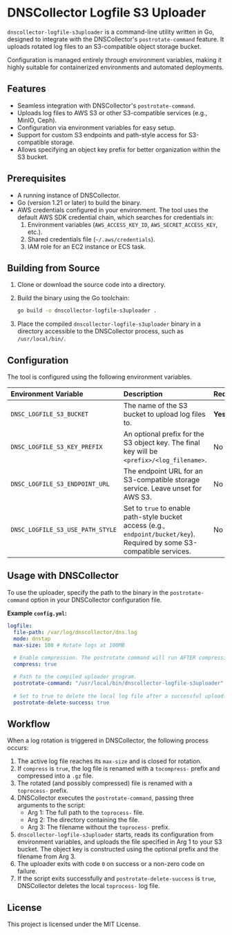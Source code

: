 # DNSCollector Logfile S3 Uploader

`dnscollector-logfile-s3uploader` is a command-line utility written in Go, designed to integrate with the DNSCollector's `postrotate-command` feature. It uploads rotated log files to an S3-compatible object storage bucket.

Configuration is managed entirely through environment variables, making it highly suitable for containerized environments and automated deployments.

## Features

* Seamless integration with DNSCollector's `postrotate-command`.
* Uploads log files to AWS S3 or other S3-compatible services (e.g., MinIO, Ceph).
* Configuration via environment variables for easy setup.
* Support for custom S3 endpoints and path-style access for S3-compatible storage.
* Allows specifying an object key prefix for better organization within the S3 bucket.

## Prerequisites

* A running instance of DNSCollector.
* Go (version 1.21 or later) to build the binary.
* AWS credentials configured in your environment. The tool uses the default AWS SDK credential chain, which searches for credentials in:
    1.  Environment variables (`AWS_ACCESS_KEY_ID`, `AWS_SECRET_ACCESS_KEY`, etc.).
    2.  Shared credentials file (`~/.aws/credentials`).
    3.  IAM role for an EC2 instance or ECS task.

## Building from Source

1.  Clone or download the source code into a directory.

2.  Build the binary using the Go toolchain:
    ```sh
    go build -o dnscollector-logfile-s3uploader .
    ```

3.  Place the compiled `dnscollector-logfile-s3uploader` binary in a directory accessible to the DNSCollector process, such as `/usr/local/bin/`.

## Configuration

The tool is configured using the following environment variables.

| Environment Variable             | Description                                                                                                              | Required |
| :------------------------------- | :----------------------------------------------------------------------------------------------------------------------- | :------- |
| `DNSC_LOGFILE_S3_BUCKET`         | The name of the S3 bucket to upload log files to.                                                                        | **Yes**  |
| `DNSC_LOGFILE_S3_KEY_PREFIX`     | An optional prefix for the S3 object key. The final key will be `<prefix>/<log_filename>`.                               | No       |
| `DNSC_LOGFILE_S3_ENDPOINT_URL`   | The endpoint URL for an S3-compatible storage service. Leave unset for AWS S3.                                           | No       |
| `DNSC_LOGFILE_S3_USE_PATH_STYLE` | Set to `true` to enable path-style bucket access (e.g., `endpoint/bucket/key`). Required by some S3-compatible services. | No       |

## Usage with DNSCollector

To use the uploader, specify the path to the binary in the `postrotate-command` option in your DNSCollector configuration file.

**Example `config.yml`:**

```yaml
logfile:
  file-path: /var/log/dnscollector/dns.log
  mode: dnstap
  max-size: 100 # Rotate logs at 100MB
  
  # Enable compression. The postrotate command will run AFTER compression.
  compress: true

  # Path to the compiled uploader program.
  postrotate-command: "/usr/local/bin/dnscollector-logfile-s3uploader"
  
  # Set to true to delete the local log file after a successful upload.
  postrotate-delete-success: true
```

## Workflow

When a log rotation is triggered in DNSCollector, the following process occurs:

1.  The active log file reaches its `max-size` and is closed for rotation.
2.  If `compress` is `true`, the log file is renamed with a `tocompress-` prefix and compressed into a `.gz` file.
3.  The rotated (and possibly compressed) file is renamed with a `toprocess-` prefix.
4.  DNSCollector executes the `postrotate-command`, passing three arguments to the script:
    * Arg 1: The full path to the `toprocess-` file.
    * Arg 2: The directory containing the file.
    * Arg 3: The filename without the `toprocess-` prefix.
5.  `dnscollector-logfile-s3uploader` starts, reads its configuration from environment variables, and uploads the file specified in Arg 1 to your S3 bucket. The object key is constructed using the optional prefix and the filename from Arg 3.
6.  The uploader exits with code `0` on success or a non-zero code on failure.
7.  If the script exits successfully and `postrotate-delete-success` is `true`, DNSCollector deletes the local `toprocess-` log file.

## License

This project is licensed under the MIT License.
